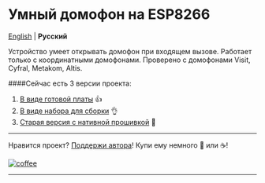# Умный домофон на ESP8266
[English](https://github.com/Anonym-tsk/smart-domofon/blob/master/README_EN.md) | **Русский**

Устройство умеет открывать домофон при входящем вызове. Работает только с координатными домофонами. Проверено с домофонами Visit, Cyfral, Metakom, Altis.

####Сейчас есть 3 версии проекта:
1. [В виде готовой платы](https://github.com/Anonym-tsk/smart-domofon/blob/master/ge1mer/README.md) 👍
2. [В виде набора для сборки](https://github.com/Anonym-tsk/smart-domofon/blob/master/esphome/README.md) 👌
3. [Старая версия с нативной прошивкой](https://github.com/Anonym-tsk/smart-domofon/blob/master/native/README.md) 💩

---

Нравится проект? [Поддержи автора](http://yasobe.ru/na/esphome)! Купи ему немного :beers: или :coffee:!

[![coffee](https://www.buymeacoffee.com/assets/img/custom_images/black_img.png)](http://yasobe.ru/na/esphome)

---
